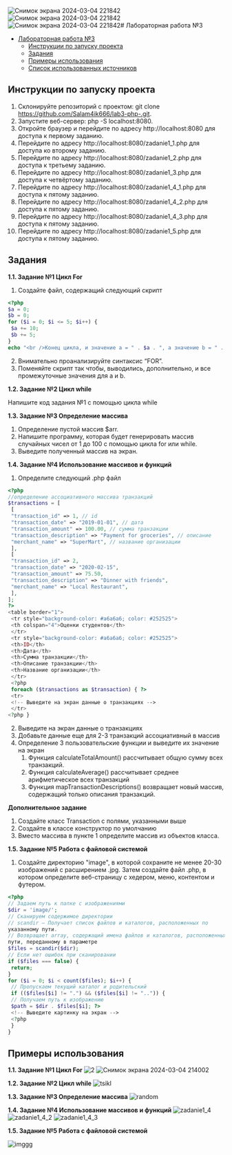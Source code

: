 ![Снимок экрана 2024-03-04 221842](https://github.com/Salam4ik666/lab3-php-/assets/159524637/7f31c083-6835-46dd-be0f-23dc1a0bf5f6)![Снимок экрана 2024-03-04 221842](https://github.com/Salam4ik666/lab3-php-/assets/159524637/c26e4179-393c-45cc-b96d-203e1fe7eca7)![Снимок экрана 2024-03-04 221842](https://github.com/Salam4ik666/lab3-php-/assets/159524637/fbe6c228-d8dd-4bd3-8fab-68552cf61658)# Лабораторная работа №3

- [Лабораторная работа №3](#лабораторная-работа-3)
    - [Инструкции по запуску проекта](#инструкции-по-запуску-проекта)
    - [Задания](#задания)
    - [Примеры использования](#примеры-использования)
    - [Список использованных источников](#список-использованных-источников)

## Инструкции по запуску проекта
1) Склонируйте репозиторий с проектом: git clone https://github.com/Salam4ik666/lab3-php-.git.
2) Запустите веб-сервер: php -S localhost:8080.
3) Откройте браузер и перейдите по адресу http://localhost:8080 для доступа к первому заданию.
4) Перейдите по адресу http://localhost:8080/zadanie1_1.php для доступа ко второму заданию.
5) Перейдите по адресу http://localhost:8080/zadanie1_2.php для доступа к третьему заданию.
6) Перейдите по адресу http://localhost:8080/zadanie1_3.php для доступа к четвёртому заданию.
7) Перейдите по адресу http://localhost:8080/zadanie1_4_1.php для доступа к пятому заданию.
8) Перейдите по адресу http://localhost:8080/zadanie1_4_2.php для доступа к пятому заданию.
9) Перейдите по адресу http://localhost:8080/zadanie1_4_3.php для доступа к пятому заданию.
10) Перейдите по адресу http://localhost:8080/zadanie1_5.php для доступа к пятому заданию.

## Задания
__1.1. Задание №1 Цикл For__

1. Создайте файл, содержащий следующий скрипт
```php
<?php
$a = 0;
$b = 0;
for ($i = 0; $i <= 5; $i++) {
 $a += 10;
 $b += 5;
}
echo "<br />Конец цикла, и значение a = " . $a . ", а значение b = " . $b;
```
2. Внимательно проанализируйте синтаксис “FOR”.
3. Поменяйте скрипт так чтобы, выводились, дополнительно, и все
промежуточные значения для a и b.

__1.2. Задание №2 Цикл while__

Напишите код задания №1 с помощью цикла while

__1.3. Задание №3 Определение массива__

1. Определение пустой массив $arr.
2. Напишите программу, которая будет генерировать массив случайных чисел
от 1 до 100 с помощью цикла for или while.
3. Выведите полученный массив на экран.

__1.4. Задание №4 Использование массивов и функций__

1. Определите следующий .php файл

```php
<?php
//определение ассоциативного массива транзакций
$transactions = [
 [
 "transaction_id" => 1, // id
 "transaction_date" => "2019-01-01", // дата
 "transaction_amount" => 100.00, // сумма транзакции
 "transaction_description" => "Payment for groceries", // описание
 "merchant_name" => "SuperMart", // название организации
 ],
 [
 "transaction_id" => 2,
 "transaction_date" => "2020-02-15",
 "transaction_amount" => 75.50,
 "transaction_description" => "Dinner with friends",
 "merchant_name" => "Local Restaurant",
 ],
];
?>
<table border="1">
 <tr style="background-color: #a6a6a6; color: #252525">
 <th colspan="4">Оценки студентов</th>
 </tr>
 <tr style="background-color: #a6a6a6; color: #252525">
 <th>ID</th>
 <th>Дата</th>
 <th>Сумма транзакции</th>
 <th>Описание транзакции</th>
 <th>Название организации</th>
 </tr>
 <?php
 foreach ($transactions as $transaction) { ?>
 <tr>
 <!-- Выведите на экран данные о транзакциях -->
 </tr>
<?php }
```
2. Выведите на экран данные о транзакциях
3. Добавьте данные еще для 2-3 транзакций ассоциативный в массив
4. Определение 3 пользовательские функции и выведите их значение на экран
    1. Функция calculateTotalAmount() рассчитывает общую сумму всех
транзакций.
    2. Функция calculateAverage() рассчитывает среднее арифметическое
всех транзакций
    3. Функция mapTransactionDescriptions() возвращает новый массив,
содержащий только описания транзакций.

__Дополнительное задание__
1. Создайте класс Transaction с полями, указанными выше
2. Создайте в классе конструктор по умолчанию
3. Вместо массива в пункте 1 определите массив из объектов класса.


__1.5. Задание №5 Работа с файловой системой__

1. Создайте директорию "image", в которой сохраните не менее 20-30
изображений с расширением .jpg. Затем создайте файл .php, в котором
определите веб-страницу с хедером, меню, контентом и футером.

```php
<?php
// Задаем путь к папке с изображениями
$dir = 'image/';
// Сканируем содержимое директории
// scandir — Получает список файлов и каталогов, расположенных по
указанному пути.
// Возвращает array, содержащий имена файлов и каталогов, расположенных по
пути, переданному в параметре
$files = scandir($dir);
// Если нет ошибок при сканировании
if ($files === false) {
 return;
}
for ($i = 0; $i < count($files); $i++) {
 // Пропускаем текущий каталог и родительский
 if (($files[$i] != ".") && ($files[$i] != "..")) {
 // Получаем путь к изображению
 $path = $dir . $files[$i]; ?>
 <!-- Выведите картинку на экран -->
 <?php
 }
}
```

## Примеры использования

__1.1. Задание №1 Цикл For__
![2](https://github.com/Salam4ik666/lab3-php-/assets/159524637/12c57273-228c-443e-9331-cca016489493)
![Снимок экрана 2024-03-04 214002](https://github.com/Salam4ik666/lab3-php-/assets/159524637/324a0997-7c00-4bfd-bc1e-f21fde7bcc49)

__1.2. Задание №2 Цикл while__
![tsikl](https://github.com/Salam4ik666/lab3-php-/assets/159524637/67ea6620-1f06-4c9c-b508-eb03cf553b92)

__1.3. Задание №3 Определение массива__
![random](https://github.com/Salam4ik666/lab3-php-/assets/159524637/4b0dcb58-676c-4a99-97d9-c3c46e728fe2)

__1.4. Задание №4 Использование массивов и функций__
![zadanie1_4](https://github.com/Salam4ik666/lab3-php-/assets/159524637/56195ecb-9411-4e30-8332-bb906caacd59)
![zadanie1_4_2](https://github.com/Salam4ik666/lab3-php-/assets/159524637/d2501134-812e-4d7c-a750-5497e0edac66)
![zadanie1_4_3](https://github.com/Salam4ik666/lab3-php-/assets/159524637/94a8baee-1e7d-4af6-8c3c-ccc172db5b42)

__1.5. Задание №5 Работа с файловой системой__

![imggg](https://github.com/Salam4ik666/lab3-php-/assets/159524637/23119ce9-9070-45cb-9d4f-6570bd31eece)


